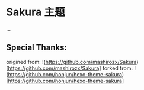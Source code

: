 
# Sakura 主题
...

## Special Thanks:
origined from: !(https://github.com/mashirozx/Sakura)[https://github.com/mashirozx/Sakura]
forked from: !(https://github.com/honjun/hexo-theme-sakura)[https://github.com/honjun/hexo-theme-sakura]